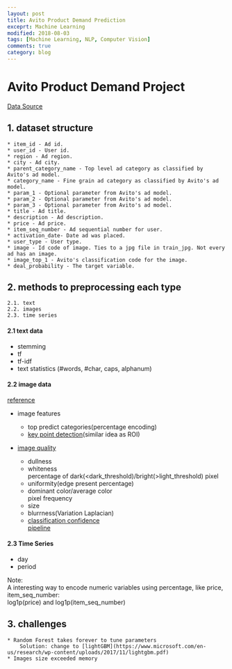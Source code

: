```yaml
---
layout: post
title: Avito Product Demand Prediction  
exceprt: Machine Learning
modified: 2018-08-03
tags: [Machine Learning, NLP, Computer Vision]
comments: true
category: blog
---
```


# Avito Product Demand Project  

[Data Source](https://www.kaggle.com/c/avito-demand-prediction/data)  

## 1. dataset structure  
    * item_id - Ad id.
    * user_id - User id.
    * region - Ad region.
    * city - Ad city.
    * parent_category_name - Top level ad category as classified by Avito's ad model.
    * category_name - Fine grain ad category as classified by Avito's ad model.
    * param_1 - Optional parameter from Avito's ad model.
    * param_2 - Optional parameter from Avito's ad model.
    * param_3 - Optional parameter from Avito's ad model.
    * title - Ad title.
    * description - Ad description.
    * price - Ad price.
    * item_seq_number - Ad sequential number for user.
    * activation_date- Date ad was placed.
    * user_type - User type.
    * image - Id code of image. Ties to a jpg file in train_jpg. Not every ad has an image.
    * image_top_1 - Avito's classification code for the image.
    * deal_probability - The target variable.


## 2. methods to preprocessing each type  
    2.1. text  
    2.2. images  
    2.3. time series    
    

#### 2.1 text data

* stemming
* tf  
* tf-idf  
* text statistics (#words, #char, caps, alphanum)  

#### 2.2 image data 

[reference](https://www.kaggle.com/c/avito-demand-prediction/discussion/59880#349563)  
* image features
    * top predict categories(percentage encoding)
    * [key point detection](https://www.kaggle.com/c/avito-demand-prediction/discussion/59414)(similar idea as ROI)  
    
* [image quality](https://www.kaggle.com/shivamb/ideas-for-image-features-and-image-quality)
    * dullness
    * whiteness  
    percentage of dark(<dark_threshold)/bright(>light_threshold) pixel  
    * uniformity(edge present percentage)
    * dominant color/average color  
    pixel frequency  
    * size
    * blurrness(Variation Laplacian)  
    * [classification confidence](https://www.kaggle.com/wesamelshamy/high-correlation-feature-image-classification-conf)  
    [pipeline](https://www.kaggle.com/peterhurford/image-feature-engineering)  

#### 2.3 Time Series   

* day
* period

Note:  
A interesting way to encode numeric variables using percentage, like price, item_seq_number:  
log1p(price) and log1p(item_seq_number)


## 3. challenges
    * Random Forest takes forever to tune parameters 
        Solution: change to [lightGBM](https://www.microsoft.com/en-us/research/wp-content/uploads/2017/11/lightgbm.pdf)
    * Images size exceeded memory  















